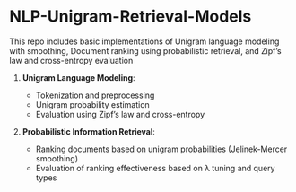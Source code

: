 # NLP-Unigram-Retrieval-Models
This repo includes basic implementations of Unigram language modeling with smoothing, Document ranking using probabilistic retrieval, and Zipf’s law and cross-entropy evaluation

1. **Unigram Language Modeling**:

   * Tokenization and preprocessing
   * Unigram probability estimation
   * Evaluation using Zipf’s law and cross-entropy

2. **Probabilistic Information Retrieval**:

   * Ranking documents based on unigram probabilities (Jelinek-Mercer smoothing)
   * Evaluation of ranking effectiveness based on λ tuning and query types

